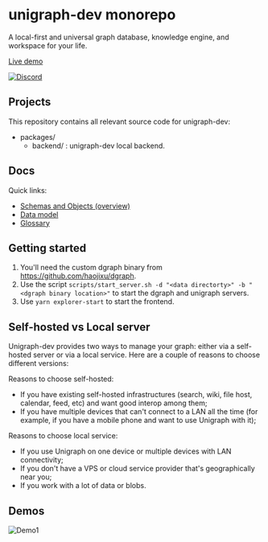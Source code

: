 # unigraph-dev monorepo

A local-first and universal graph database, knowledge engine, and workspace for your life.

[Live demo](http://workspace.jingyixu.me:3000)

[![Discord](https://img.shields.io/discord/591914197219016707.svg?label=&logo=discord&logoColor=ffffff&color=7389D8&labelColor=6A7EC2)](https://discord.gg/2x5DxcPnWf)

## Projects

This repository contains all relevant source code for unigraph-dev:

- packages/
    * backend/ : unigraph-dev local backend.

## Docs

Quick links:

- [Schemas and Objects (overview)](./docs/schemas_and_objects.md)
- [Data model](./docs/data_model.md)
- [Glossary](./docs/glossary.md)

## Getting started

1. You'll need the custom dgraph binary from <https://github.com/haojixu/dgraph>.
2. Use the script `scripts/start_server.sh -d "<data directorty>" -b "<dgraph binary location>"` to start the dgraph and unigraph servers.
3. Use `yarn explorer-start` to start the frontend.

## Self-hosted vs Local server

Unigraph-dev provides two ways to manage your graph: either via a self-hosted server or via a local service. Here are a couple of reasons to choose different versions:

Reasons to choose self-hosted:
- If you have existing self-hosted infrastructures (search, wiki, file host, calendar, feed, etc) and want good interop among them;
- If you have multiple devices that can't connect to a LAN all the time (for example, if you have a mobile phone and want to use Unigraph with it);

Reasons to choose local service:
- If you use Unigraph on one device or multiple devices with LAN connectivity;
- If you don't have a VPS or cloud service provider that's geographically near you;
- If you work with a lot of data or blobs.

## Demos
![Demo1](./docs/demo1.png)
